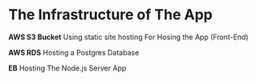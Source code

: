 # The Infrastructure of The App

**AWS S3 Bucket**
Using static site hosting For Hosing the App (Front-End)

**AWS RDS**
Hosting a Postgres Database

**EB**
Hosting The Node.js Server App
